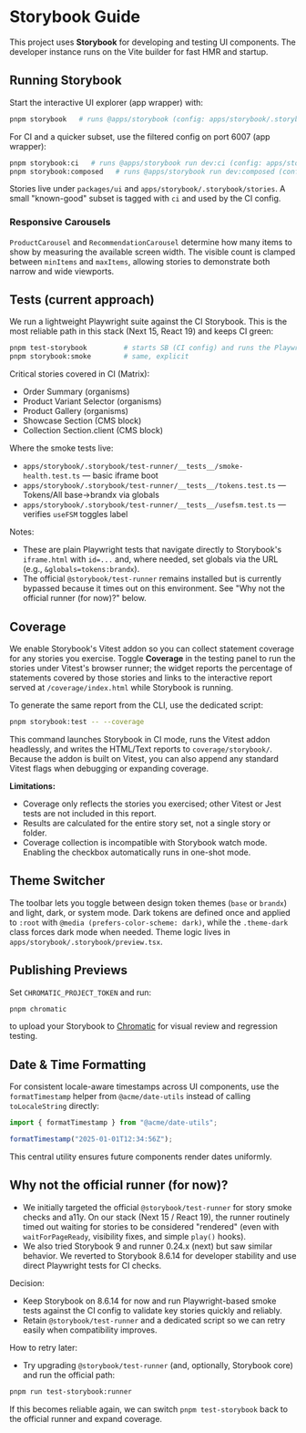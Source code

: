 # Storybook Guide

This project uses **Storybook** for developing and testing UI components.
The developer instance runs on the Vite builder for fast HMR and startup.

## Running Storybook

Start the interactive UI explorer (app wrapper) with:

```bash
pnpm storybook   # runs @apps/storybook (config: apps/storybook/.storybook)
```

For CI and a quicker subset, use the filtered config on port 6007 (app wrapper):

```bash
pnpm storybook:ci   # runs @apps/storybook run dev:ci (config: apps/storybook/.storybook-ci)
pnpm storybook:composed   # runs @apps/storybook run dev:composed (config: apps/storybook/.storybook-composed)
```

Stories live under `packages/ui` and `apps/storybook/.storybook/stories`. A small
"known-good" subset is tagged with `ci` and used by the CI config.

### Responsive Carousels

`ProductCarousel` and `RecommendationCarousel` determine how many items to show by
measuring the available screen width. The visible count is clamped between
`minItems` and `maxItems`, allowing stories to demonstrate both narrow and wide
viewports.

## Tests (current approach)

We run a lightweight Playwright suite against the CI Storybook. This is the
most reliable path in this stack (Next 15, React 19) and keeps CI green:

```bash
pnpm test-storybook         # starts SB (CI config) and runs the Playwright smoke tests
pnpm storybook:smoke        # same, explicit
```

Critical stories covered in CI (Matrix):

- Order Summary (organisms)
- Product Variant Selector (organisms)
- Product Gallery (organisms)
- Showcase Section (CMS block)
- Collection Section.client (CMS block)

Where the smoke tests live:

- `apps/storybook/.storybook/test-runner/__tests__/smoke-health.test.ts` — basic iframe boot
- `apps/storybook/.storybook/test-runner/__tests__/tokens.test.ts` — Tokens/All base→brandx via globals
- `apps/storybook/.storybook/test-runner/__tests__/usefsm.test.ts` — verifies `useFSM` toggles label

Notes:

- These are plain Playwright tests that navigate directly to Storybook's
  `iframe.html` with `id=...` and, where needed, set globals via the URL
  (e.g., `&globals=tokens:brandx`).
- The official `@storybook/test-runner` remains installed but is currently
  bypassed because it times out on this environment. See "Why not the official
  runner (for now)?" below.

## Coverage

We enable Storybook's Vitest addon so you can collect statement coverage for
any stories you exercise. Toggle **Coverage** in the testing panel to run the
stories under Vitest's browser runner; the widget reports the percentage of
statements covered by those stories and links to the interactive report served
at `/coverage/index.html` while Storybook is running.

To generate the same report from the CLI, use the dedicated script:

```bash
pnpm storybook:test -- --coverage
```

This command launches Storybook in CI mode, runs the Vitest addon headlessly,
and writes the HTML/Text reports to `coverage/storybook/`. Because the addon is
built on Vitest, you can also append any standard Vitest flags when debugging
or expanding coverage.

**Limitations:**

- Coverage only reflects the stories you exercised; other Vitest or Jest tests
  are not included in this report.
- Results are calculated for the entire story set, not a single story or
  folder.
- Coverage collection is incompatible with Storybook watch mode. Enabling the
  checkbox automatically runs in one-shot mode.

## Theme Switcher

The toolbar lets you toggle between design token themes (`base` or `brandx`) and
light, dark, or system mode. Dark tokens are defined once and applied to
`:root` with `@media (prefers-color-scheme: dark)`, while the `.theme-dark`
class forces dark mode when needed. Theme logic lives in `apps/storybook/.storybook/preview.tsx`.

## Publishing Previews

Set `CHROMATIC_PROJECT_TOKEN` and run:

```bash
pnpm chromatic
```

to upload your Storybook to [Chromatic](https://www.chromatic.com/) for visual
review and regression testing.

## Date & Time Formatting

For consistent locale-aware timestamps across UI components, use the
`formatTimestamp` helper from `@acme/date-utils` instead of calling
`toLocaleString` directly:

```ts
import { formatTimestamp } from "@acme/date-utils";

formatTimestamp("2025-01-01T12:34:56Z");
```

This central utility ensures future components render dates uniformly.

## Why not the official runner (for now)?

- We initially targeted the official `@storybook/test-runner` for story smoke
  checks and a11y. On our stack (Next 15 / React 19), the runner routinely
  timed out waiting for stories to be considered "rendered" (even with
  `waitForPageReady`, visibility fixes, and simple `play()` hooks).
- We also tried Storybook 9 and runner 0.24.x (next) but saw similar behavior.
  We reverted to Storybook 8.6.14 for developer stability and use direct
  Playwright tests for CI checks.

Decision:

- Keep Storybook on 8.6.14 for now and run Playwright-based smoke tests
  against the CI config to validate key stories quickly and reliably.
- Retain `@storybook/test-runner` and a dedicated script so we can retry easily
  when compatibility improves.

How to retry later:

- Try upgrading `@storybook/test-runner` (and, optionally, Storybook core) and
  run the official path:

```bash
pnpm run test-storybook:runner
```

If this becomes reliable again, we can switch `pnpm test-storybook` back to the
official runner and expand coverage.
